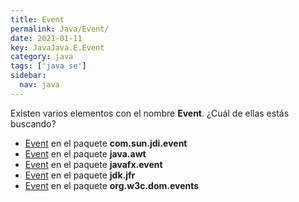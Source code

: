 ```yaml
---
title: Event
permalink: Java/Event/
date: 2021-01-11
key: JavaJava.E.Event
category: java
tags: ['java se']
sidebar: 
  nav: java
---
```


Existen varios elementos con el nombre **Event**. ¿Cuál de ellas estás buscando?
<ul>
<li><a href="/Java/Event-com-sun-jdi-event/">Event</a> en el paquete <strong>com.sun.jdi.event</strong></li>
<li><a href="/Java/Event-java-awt/">Event</a> en el paquete <strong>java.awt</strong></li>
<li><a href="/Java/Event-javafx-event/">Event</a> en el paquete <strong>javafx.event</strong></li>
<li><a href="/Java/Event-jdk-jfr/">Event</a> en el paquete <strong>jdk.jfr</strong></li>
<li><a href="/Java/Event-org-w3c-dom-events/">Event</a> en el paquete <strong>org.w3c.dom.events</strong></li>
<ul>
